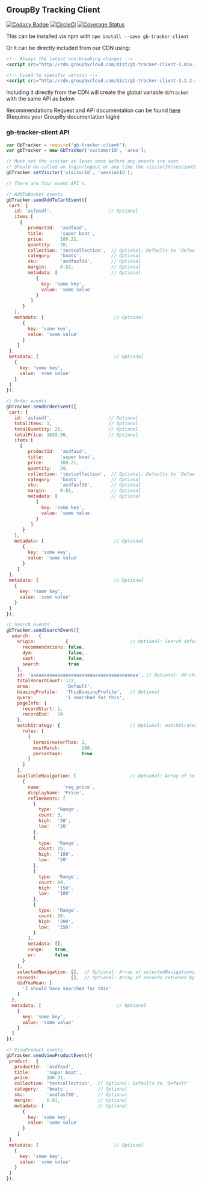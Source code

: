 ## GroupBy Tracking Client
[![Codacy Badge](https://api.codacy.com/project/badge/Grade/75c724f290884b72b305fc4b748bef95)](https://www.codacy.com/app/GroupByInc/gb-tracker-client?utm_source=github.com&amp;utm_medium=referral&amp;utm_content=groupby/gb-tracker-client&amp;utm_campaign=Badge_Grade) [![CircleCI](https://circleci.com/gh/groupby/gb-tracker-client.svg?style=svg)](https://circleci.com/gh/groupby/gb-tracker-client) [![Coverage Status](https://coveralls.io/repos/github/groupby/gb-tracker-client/badge.svg?branch=master)](https://coveralls.io/github/groupby/gb-tracker-client?branch=master)

This can be installed via npm with `npm install --save gb-tracker-client`

Or it can be directly included from our CDN using:
```html
<!-- Always the latest non-breaking changes -->
<script src="http://cdn.groupbycloud.com/dist/gb-tracker-client-3.min.js"></script>

<!-- Fixed to specific version -->
<script src="http://cdn.groupbycloud.com/dist/gb-tracker-client-3.2.2.min.js"></script>
```

Including it directly from the CDN will create the global variable 
`GbTracker` with the same API as below.

Recommendations Request and API documentation can be found [here](http://docs.recommendations.groupbyinc.com/documentation.html?e=wisdom&topic=150_recommendations/01_RecommendationsRequests.md&cid=) (Requires your GroupBy documentation login)

### gb-tracker-client API
```javascript
var GbTracker = require('gb-tracker-client');
var gbTracker = new GbTracker('customerId', 'area');

// Must set the visitor at least once before any events are sent
// Should be called on login/logout or any time the visitorId/sessionId change
gbTracker.setVisitor('visitorId', 'sessionId');

// There are four event API's.

// AddToBasket events
gbTracker.sendAddToCartEvent({
 cart: {
   id: 'asfasdf',                     // Optional
   items:[  
     {
        productId:  'asdfasd',
        title:      'super boat',
        price:      100.21,
        quantity:   20,
        collection: 'testcollection',  // Optional: Defaults to 'Default'
        category:   'boats',           // Optional
        sku:        'asdfasf98',       // Optional
        margin:     0.81,              // Optional
        metadata: [                    // Optional
           {
             key: 'some key',
             value: 'some value'
           }
         ]
      }
   ],
   metadata: [                          // Optional
      {
        key: 'some key',
        value: 'some value'
      }
    ]
 },
 metadata: [                            // Optional
   {
     key: 'some key',
     value: 'some value'
   }
 ]
});

// Order events
gbTracker.sendOrderEvent({
 cart: {
   id: 'asfasdf',                     // Optional
   totalItems: 1,                     // Optional
   totalQuantity: 20,                 // Optional
   totalPrice: 1039.90,               // Optional
   items:[  
     {
        productId:  'asdfasd',
        title:      'super boat',
        price:      100.21,
        quantity:   20,
        collection: 'testcollection',  // Optional: Defaults to 'Default'
        category:   'boats',           // Optional
        sku:        'asdfasf98',       // Optional
        margin:     0.81,              // Optional
        metadata: [                    // Optional
           {
             key: 'some key',
             value: 'some value'
           }
         ]
      }
   ],
   metadata: [                          // Optional
      {
        key: 'some key',
        value: 'some value'
      }
    ]
 },
 metadata: [                            // Optional
   {
     key: 'some key',
     value: 'some value'
   }
 ]
});

// Search events
gbTracker.sendSearchEvent({
  search:   {
    origin:           {                       // Optional: Search defaults to true
      recommendations: false,
      dym:             false,
      sayt:            false,
      search:          true
    },
    id: 'aaaaaaaaaaaaaaaaaaaaaaaaaaaaaaaaaaaaaaaa', // Optional: 40-character search ID
    totalRecordCount: 122,
    area:             'Default',
    biasingProfile:   'ThisBiasingProfile',   // Optional
    query:            'i searched for this',
    pageInfo: {           
      recordStart: 1,
      recordEnd:   24
    },
    matchStrategy: {                          // Optional: matchStrategy returned by searchandiser
      rules: [
        {
          termsGreaterThan: 1,
          mustMatch:        100,
          percentage:       true
        }
      ]
    },
    availableNavigation: [                    // Optional: Array of selectedNavigations returned by searchandiser
      {
        name:        'reg_price',
        displayName: 'Price',
        refinements: [
          {
            type:  'Range',
            count: 3,
            high:  '50',
            low:   '20'
          },
          {
            type:  'Range',
            count: 25,
            high:  '100',
            low:   '50'
          },
          {
            type:  'Range',
            count: 84,
            high:  '150',
            low:   '100'
          },
          {
            type:  'Range',
            count: 10,
            high:  '200',
            low:   '150'
          }
        ],
        metadata: [],
        range:    true,
        or:       false
      }
    ],
    selectedNavigation: [],  // Optional: Array of selectedNavigations returned by searchandiser
    records:            [],  // Optional: Array of records returned by searchandiser
    didYouMean: [
      'I should have searched for this'
    ]
  },
  metadata: [                            // Optional
    {
      key: 'some key',
      value: 'some value'
    }
  ]
});

// ViewProduct events
gbTracker.sendViewProductEvent({
 product:  {
   productId:  'asdfasd',
   title:      'super boat',
   price:      100.21,
   collection: 'testcollection',  // Optional: Defaults to 'Default'
   category:   'boats',           // Optional
   sku:        'asdfasf98',       // Optional
   margin:     0.81,              // Optional
   metadata: [                    // Optional
      {
        key: 'some key',
        value: 'some value'
      }
    ]
 },
 metadata: [                            // Optional
   {
     key: 'some key',
     value: 'some value'
   }
 ]
});

```
